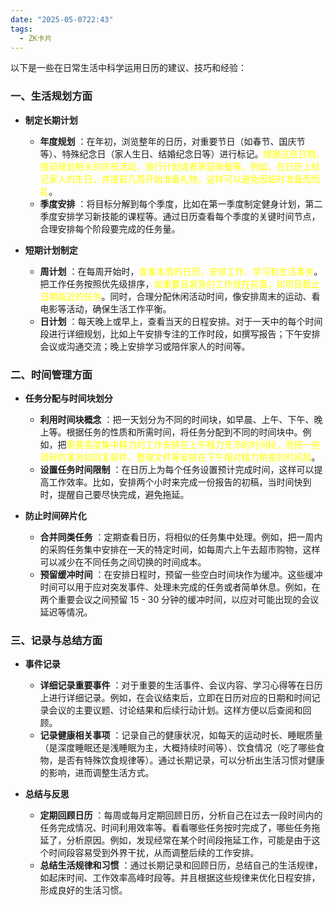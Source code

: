 ```yaml
---
date: "2025-05-0722:43"
tags:
  - ZK卡片
---
```

以下是一些在日常生活中科学运用日历的建议、技巧和经验：

### 一、生活规划方面

  * **制定长期计划**
    * **年度规划** ：在年初，浏览整年的日历，对重要节日（如春节、国庆节等）、特殊纪念日（家人生日、结婚纪念日等）进行标记。<font color="#ffff00">根据这些日期，提前规划相关的庆祝活动、旅行计划或者家庭聚餐等。例如，在日历上标记家人的生日，并提前几周开始准备礼物，这样可以避免因临时准备而慌乱</font>。
    * **季度安排** ：将目标分解到每个季度，比如在第一季度制定健身计划，第二季度安排学习新技能的课程等。通过日历查看每个季度的关键时间节点，合理安排每个阶段要完成的任务量。

  * **短期计划制定**
    * **周计划** ：在每周开始时，<font color="#ffff00">查看本周的日历，安排工作、学习和生活事务</font>。把工作任务按照优先级排序，<font color="#ffff00">如重要且紧急的工作放在前面，如项目截止日期临近的任务</font>。同时，合理分配休闲活动时间，像安排周末的运动、看电影等活动，确保生活工作平衡。
    * **日计划** ：每天晚上或早上，查看当天的日程安排。对于一天中的每个时间段进行详细规划，比如上午安排专注的工作时段，如撰写报告；下午安排会议或沟通交流；晚上安排学习或陪伴家人的时间等。

### 二、时间管理方面

  * **任务分配与时间块划分**
    * **利用时间块概念** ：把一天划分为不同的时间块，如早晨、上午、下午、晚上等。根据任务的性质和所需时间，将任务分配到不同的时间块中。例如，把<font color="#ffff00">需要高度集中精力的工作安排在上午精力充沛的时间段，而把一些琐碎的事务如回复邮件、整理文件等安排在下午相对精力稍差的时间段</font>。
    * **设置任务时间限制** ：在日历上为每个任务设置预计完成时间，这样可以提高工作效率。比如，安排两个小时来完成一份报告的初稿，当时间快到时，提醒自己要尽快完成，避免拖延。

  * **防止时间碎片化**
    * **合并同类任务** ：定期查看日历，将相似的任务集中处理。例如，把一周内的采购任务集中安排在一天的特定时间，如每周六上午去超市购物，这样可以减少在不同任务之间切换的时间成本。
    * **预留缓冲时间** ：在安排日程时，预留一些空白时间块作为缓冲。这些缓冲时间可以用于应对突发事件、处理未完成的任务或者简单休息。例如，在两个重要会议之间预留 15 - 30 分钟的缓冲时间，以应对可能出现的会议延迟等情况。

### 三、记录与总结方面

  * **事件记录**
    * **详细记录重要事件** ：对于重要的生活事件、会议内容、学习心得等在日历上进行详细记录。例如，在会议结束后，立即在日历对应的日期和时间记录会议的主要议题、讨论结果和后续行动计划。这样方便以后查阅和回顾。
    * **记录健康相关事项** ：记录自己的健康状况，如每天的运动时长、睡眠质量（是深度睡眠还是浅睡眠为主，大概持续时间等）、饮食情况（吃了哪些食物，是否有特殊饮食规律等）。通过长期记录，可以分析出生活习惯对健康的影响，进而调整生活方式。

  * **总结与反思**
    * **定期回顾日历** ：每周或每月定期回顾日历，分析自己在过去一段时间内的任务完成情况、时间利用效率等。看看哪些任务按时完成了，哪些任务拖延了，分析原因。例如，发现经常在某个时间段拖延工作，可能是由于这个时间段容易受到外界干扰，从而调整后续的工作安排。
    * **总结生活规律和习惯** ：通过长期记录和回顾日历，总结自己的生活规律，如起床时间、工作效率高峰时段等。并且根据这些规律来优化日程安排，形成良好的生活习惯。
